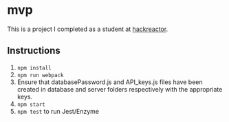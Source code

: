 # mvp
This is a project I completed as a student at [hackreactor](http://hackreactor.com).

## Instructions

1. `npm install`
2. `npm run webpack`
3. Ensure that databasePassword.js and API_keys.js files have been created in database and server folders respectively with the appropriate keys.
4. `npm start`
5. `npm test` to run Jest/Enzyme
